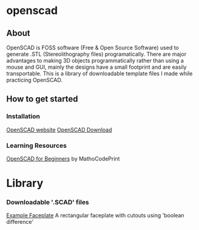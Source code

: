 # openscad

## About

OpenSCAD is FOSS software (Free & Open Source Software) used to generate .STL (Stereolithography files) programatically.
There are major advantages to making 3D objects programmatically rather than using a mouse and GUI, mainly the designs have a small footprint and are easily transportable.
This is a library of downloadable template files I made while practicing OpenSCAD.

## How to get started

### Installation

[OpenSCAD website](https://openscad.org/)
[OpenSCAD Download](https://openscad.org/downloads.html)

### Learning Resources

[OpenSCAD for Beginners](https://www.youtube.com/playlist?list=PLkRx3bM9e3yDxIgGOBllHeZ2eBfdpejMJ) by MathoCodePrint

# Library
### Downloadable '.SCAD' files

[Example Faceplate](faceplate_example.scad) A rectangular faceplate with cutouts using 'boolean difference' 
